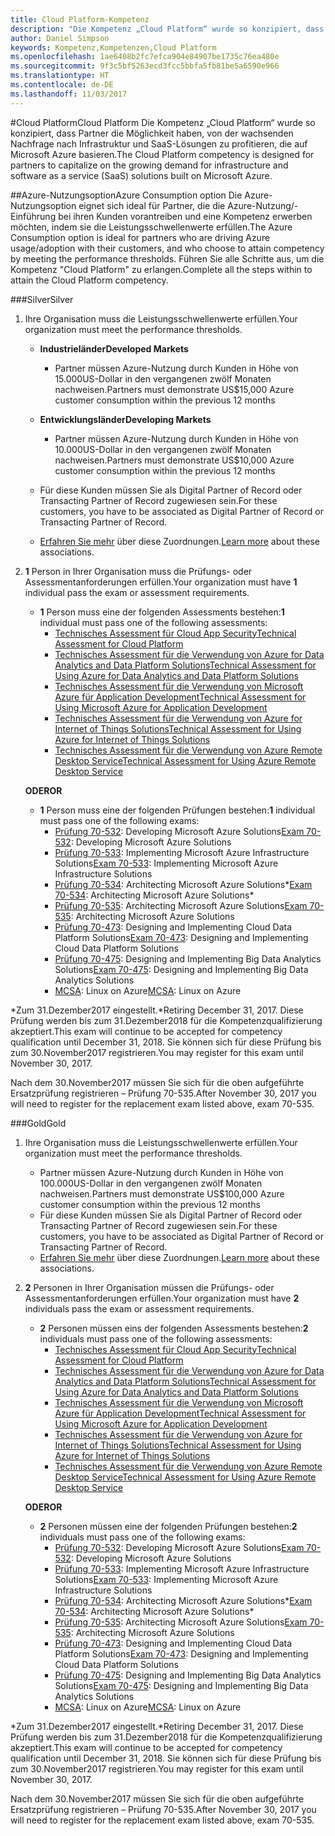 ```yaml
---
title: Cloud Platform-Kompetenz
description: "Die Kompetenz „Cloud Platform“ wurde so konzipiert, dass Partner die Möglichkeit haben, von der wachsenden Nachfrage nach Infrastruktur und SaaS-Lösungen zu profitieren, die auf Microsoft Azure basieren."
author: Daniel Simpson
keywords: Kompetenz,Kompetenzen,Cloud Platform
ms.openlocfilehash: 1ae6408b2fc7efca904e84907be1735c76ea480e
ms.sourcegitcommit: 9f3c5bf5263ecd3fcc5bbfa5fb81be5a6590e966
ms.translationtype: HT
ms.contentlocale: de-DE
ms.lasthandoff: 11/03/2017
---
```

#<a name="cloud-platform"></a><span data-ttu-id="f51ce-104">Cloud Platform</span><span class="sxs-lookup"><span data-stu-id="f51ce-104">Cloud Platform</span></span>
<span data-ttu-id="f51ce-105">Die Kompetenz „Cloud Platform“ wurde so konzipiert, dass Partner die Möglichkeit haben, von der wachsenden Nachfrage nach Infrastruktur und SaaS-Lösungen zu profitieren, die auf Microsoft Azure basieren.</span><span class="sxs-lookup"><span data-stu-id="f51ce-105">The Cloud Platform competency is designed for partners to capitalize on the growing demand for infrastructure and software as a service (SaaS) solutions built on Microsoft Azure.</span></span>

##<a name="azure-consumption-option"></a><span data-ttu-id="f51ce-106">Azure-Nutzungsoption</span><span class="sxs-lookup"><span data-stu-id="f51ce-106">Azure Consumption option</span></span>
<span data-ttu-id="f51ce-107">Die Azure-Nutzungsoption eignet sich ideal für Partner, die die Azure-Nutzung/-Einführung bei ihren Kunden vorantreiben und eine Kompetenz erwerben möchten, indem sie die Leistungsschwellenwerte erfüllen.</span><span class="sxs-lookup"><span data-stu-id="f51ce-107">The Azure Consumption option is ideal for partners who are driving Azure usage/adoption with their customers, and who choose to attain competency by meeting the performance thresholds.</span></span> <span data-ttu-id="f51ce-108">Führen Sie alle Schritte aus, um die Kompetenz "Cloud Platform" zu erlangen.</span><span class="sxs-lookup"><span data-stu-id="f51ce-108">Complete all the steps within to attain the Cloud Platform competency.</span></span>

###<a name="silver"></a><span data-ttu-id="f51ce-109">Silver</span><span class="sxs-lookup"><span data-stu-id="f51ce-109">Silver</span></span>

1. <span data-ttu-id="f51ce-110">Ihre Organisation muss die Leistungsschwellenwerte erfüllen.</span><span class="sxs-lookup"><span data-stu-id="f51ce-110">Your organization must meet the performance thresholds.</span></span>

    - **<span data-ttu-id="f51ce-111">Industrieländer</span><span class="sxs-lookup"><span data-stu-id="f51ce-111">Developed Markets</span></span>**
        - <span data-ttu-id="f51ce-112">Partner müssen Azure-Nutzung durch Kunden in Höhe von 15.000US-Dollar in den vergangenen zwölf Monaten nachweisen.</span><span class="sxs-lookup"><span data-stu-id="f51ce-112">Partners must demonstrate US$15,000 Azure customer consumption within the previous 12 months</span></span>
    
    - **<span data-ttu-id="f51ce-113">Entwicklungsländer</span><span class="sxs-lookup"><span data-stu-id="f51ce-113">Developing Markets</span></span>** 
        - <span data-ttu-id="f51ce-114">Partner müssen Azure-Nutzung durch Kunden in Höhe von 10.000US-Dollar in den vergangenen zwölf Monaten nachweisen.</span><span class="sxs-lookup"><span data-stu-id="f51ce-114">Partners must demonstrate US$10,000 Azure customer consumption within the previous 12 months</span></span>

    - <span data-ttu-id="f51ce-115">Für diese Kunden müssen Sie als Digital Partner of Record oder Transacting Partner of Record zugewiesen sein.</span><span class="sxs-lookup"><span data-stu-id="f51ce-115">For these customers, you have to be associated as Digital Partner of Record or Transacting Partner of Record.</span></span>
    - <span data-ttu-id="f51ce-116">[Erfahren Sie mehr](https://partner.microsoft.com/en-us/membership/digital-partner-of-record) über diese Zuordnungen.</span><span class="sxs-lookup"><span data-stu-id="f51ce-116">[Learn more](https://partner.microsoft.com/en-us/membership/digital-partner-of-record) about these associations.</span></span>  
  
2. <span data-ttu-id="f51ce-117">**1** Person in Ihrer Organisation muss die Prüfungs- oder Assessmentanforderungen erfüllen.</span><span class="sxs-lookup"><span data-stu-id="f51ce-117">Your organization must have **1** individual pass the exam or assessment requirements.</span></span>

    - <span data-ttu-id="f51ce-118">**1** Person muss eine der folgenden Assessments bestehen:</span><span class="sxs-lookup"><span data-stu-id="f51ce-118">**1** individual must pass one of the following assessments:</span></span>
        - [<span data-ttu-id="f51ce-119">Technisches Assessment für Cloud App Security</span><span class="sxs-lookup"><span data-stu-id="f51ce-119">Technical Assessment for Cloud Platform</span></span>](https://partneruniversity.microsoft.com/?whr=uri:MicrosoftAccount&courseId=13736&scoId=N3FXNd7VB_8805299994)
        - [<span data-ttu-id="f51ce-120">Technisches Assessment für die Verwendung von Azure for Data Analytics and Data Platform Solutions</span><span class="sxs-lookup"><span data-stu-id="f51ce-120">Technical Assessment for Using Azure for Data Analytics and Data Platform Solutions</span></span>](https://partneruniversity.microsoft.com/?whr=uri:MicrosoftAccount&courseId=13735&scoId=eOi68a7VB_1905299994)
        - [<span data-ttu-id="f51ce-121">Technisches Assessment für die Verwendung von Microsoft Azure für Application Development</span><span class="sxs-lookup"><span data-stu-id="f51ce-121">Technical Assessment for Using Microsoft Azure for Application Development</span></span>](https://partneruniversity.microsoft.com/?whr=uri:MicrosoftAccount&courseId=13979&scoId=enD8qylbB_9305299993)
        - [<span data-ttu-id="f51ce-122">Technisches Assessment für die Verwendung von Azure for Internet of Things Solutions</span><span class="sxs-lookup"><span data-stu-id="f51ce-122">Technical Assessment for Using Azure for Internet of Things Solutions</span></span>](https://partneruniversity.microsoft.com/?whr=uri:MicrosoftAccount&courseId=16252&scoId=ABMqsgVLC_4605996570)
        - [<span data-ttu-id="f51ce-123">Technisches Assessment für die Verwendung von Azure Remote Desktop Service</span><span class="sxs-lookup"><span data-stu-id="f51ce-123">Technical Assessment for Using Azure Remote Desktop Service</span></span>](https://partneruniversity.microsoft.com/?whr=uri:MicrosoftAccount&courseId=16571&scoId=R4xnMbpgC_3505996570)

    **<span data-ttu-id="f51ce-124">ODER</span><span class="sxs-lookup"><span data-stu-id="f51ce-124">OR</span></span>**

    - <span data-ttu-id="f51ce-125">**1** Person muss eine der folgenden Prüfungen bestehen:</span><span class="sxs-lookup"><span data-stu-id="f51ce-125">**1** individual must pass one of the following exams:</span></span>
        - <span data-ttu-id="f51ce-126">[Prüfung 70-532](https://www.microsoft.com/en-us/learning/exam-70-532.aspx): Developing Microsoft Azure Solutions</span><span class="sxs-lookup"><span data-stu-id="f51ce-126">[Exam 70-532](https://www.microsoft.com/en-us/learning/exam-70-532.aspx): Developing Microsoft Azure Solutions</span></span>
        - <span data-ttu-id="f51ce-127">[Prüfung 70-533](https://www.microsoft.com/en-us/learning/exam-70-533.aspx): Implementing Microsoft Azure Infrastructure Solutions</span><span class="sxs-lookup"><span data-stu-id="f51ce-127">[Exam 70-533](https://www.microsoft.com/en-us/learning/exam-70-533.aspx): Implementing Microsoft Azure Infrastructure Solutions</span></span>
        - <span data-ttu-id="f51ce-128">[Prüfung 70-534](https://www.microsoft.com/en-us/learning/exam-70-534.aspx): Architecting Microsoft Azure Solutions*</span><span class="sxs-lookup"><span data-stu-id="f51ce-128">[Exam 70-534](https://www.microsoft.com/en-us/learning/exam-70-534.aspx): Architecting Microsoft Azure Solutions*</span></span>
        - <span data-ttu-id="f51ce-129">[Prüfung 70-535](https://www.microsoft.com/en-us/learning/exam-70-535.aspx): Architecting Microsoft Azure Solutions</span><span class="sxs-lookup"><span data-stu-id="f51ce-129">[Exam 70-535](https://www.microsoft.com/en-us/learning/exam-70-535.aspx): Architecting Microsoft Azure Solutions</span></span> 
        - <span data-ttu-id="f51ce-130">[Prüfung 70-473](https://www.microsoft.com/en-us/learning/exam-70-473.aspx): Designing and Implementing Cloud Data Platform Solutions</span><span class="sxs-lookup"><span data-stu-id="f51ce-130">[Exam 70-473](https://www.microsoft.com/en-us/learning/exam-70-473.aspx): Designing and Implementing Cloud Data Platform Solutions</span></span>
        - <span data-ttu-id="f51ce-131">[Prüfung 70-475](https://www.microsoft.com/en-us/learning/exam-70-475.aspx): Designing and Implementing Big Data Analytics Solutions</span><span class="sxs-lookup"><span data-stu-id="f51ce-131">[Exam 70-475](https://www.microsoft.com/en-us/learning/exam-70-475.aspx): Designing and Implementing Big Data Analytics Solutions</span></span>
        - <span data-ttu-id="f51ce-132">[MCSA](https://www.microsoft.com/en-us/learning/mcsa-linux-azure-certification.aspx): Linux on Azure</span><span class="sxs-lookup"><span data-stu-id="f51ce-132">[MCSA](https://www.microsoft.com/en-us/learning/mcsa-linux-azure-certification.aspx): Linux on Azure</span></span>

<span data-ttu-id="f51ce-133">*Zum 31.Dezember2017 eingestellt.</span><span class="sxs-lookup"><span data-stu-id="f51ce-133">*Retiring December 31, 2017.</span></span> <span data-ttu-id="f51ce-134">Diese Prüfung werden bis zum 31.Dezember2018 für die Kompetenzqualifizierung akzeptiert.</span><span class="sxs-lookup"><span data-stu-id="f51ce-134">This exam will continue to be accepted for competency qualification until December 31, 2018.</span></span> <span data-ttu-id="f51ce-135">Sie können sich für diese Prüfung bis zum 30.November2017 registrieren.</span><span class="sxs-lookup"><span data-stu-id="f51ce-135">You may register for this exam until November 30, 2017.</span></span>

<span data-ttu-id="f51ce-136">Nach dem 30.November2017 müssen Sie sich für die oben aufgeführte Ersatzprüfung registrieren – Prüfung 70-535.</span><span class="sxs-lookup"><span data-stu-id="f51ce-136">After November 30, 2017 you will need to register for the replacement exam listed above, exam 70-535.</span></span>  

###<a name="gold"></a><span data-ttu-id="f51ce-137">Gold</span><span class="sxs-lookup"><span data-stu-id="f51ce-137">Gold</span></span>

1. <span data-ttu-id="f51ce-138">Ihre Organisation muss die Leistungsschwellenwerte erfüllen.</span><span class="sxs-lookup"><span data-stu-id="f51ce-138">Your organization must meet the performance thresholds.</span></span>

    - <span data-ttu-id="f51ce-139">Partner müssen Azure-Nutzung durch Kunden in Höhe von 100.000US-Dollar in den vergangenen zwölf Monaten nachweisen.</span><span class="sxs-lookup"><span data-stu-id="f51ce-139">Partners must demonstrate US$100,000 Azure customer consumption within the previous 12 months</span></span>
    - <span data-ttu-id="f51ce-140">Für diese Kunden müssen Sie als Digital Partner of Record oder Transacting Partner of Record zugewiesen sein.</span><span class="sxs-lookup"><span data-stu-id="f51ce-140">For these customers, you have to be associated as Digital Partner of Record or Transacting Partner of Record.</span></span>
    - <span data-ttu-id="f51ce-141">[Erfahren Sie mehr](https://partner.microsoft.com/en-us/membership/digital-partner-of-record) über diese Zuordnungen.</span><span class="sxs-lookup"><span data-stu-id="f51ce-141">[Learn more](https://partner.microsoft.com/en-us/membership/digital-partner-of-record) about these associations.</span></span>

2. <span data-ttu-id="f51ce-142">**2** Personen in Ihrer Organisation müssen die Prüfungs- oder Assessmentanforderungen erfüllen.</span><span class="sxs-lookup"><span data-stu-id="f51ce-142">Your organization must have **2** individuals pass the exam or assessment requirements.</span></span>

    - <span data-ttu-id="f51ce-143">**2** Personen müssen eins der folgenden Assessments bestehen:</span><span class="sxs-lookup"><span data-stu-id="f51ce-143">**2** individuals must pass one of the following assessments:</span></span>
        - [<span data-ttu-id="f51ce-144">Technisches Assessment für Cloud App Security</span><span class="sxs-lookup"><span data-stu-id="f51ce-144">Technical Assessment for Cloud Platform</span></span>](https://partneruniversity.microsoft.com/?whr=uri:MicrosoftAccount&courseId=13736&scoId=N3FXNd7VB_8805299994)
        - [<span data-ttu-id="f51ce-145">Technisches Assessment für die Verwendung von Azure for Data Analytics and Data Platform Solutions</span><span class="sxs-lookup"><span data-stu-id="f51ce-145">Technical Assessment for Using Azure for Data Analytics and Data Platform Solutions</span></span>](https://partneruniversity.microsoft.com/?whr=uri:MicrosoftAccount&courseId=13735&scoId=eOi68a7VB_1905299994)
        - [<span data-ttu-id="f51ce-146">Technisches Assessment für die Verwendung von Microsoft Azure für Application Development</span><span class="sxs-lookup"><span data-stu-id="f51ce-146">Technical Assessment for Using Microsoft Azure for Application Development</span></span>](https://partneruniversity.microsoft.com/?whr=uri:MicrosoftAccount&courseId=13979&scoId=enD8qylbB_9305299993)
        - [<span data-ttu-id="f51ce-147">Technisches Assessment für die Verwendung von Azure for Internet of Things Solutions</span><span class="sxs-lookup"><span data-stu-id="f51ce-147">Technical Assessment for Using Azure for Internet of Things Solutions</span></span>](https://partneruniversity.microsoft.com/?whr=uri:MicrosoftAccount&courseId=16252&scoId=ABMqsgVLC_4605996570)
        - [<span data-ttu-id="f51ce-148">Technisches Assessment für die Verwendung von Azure Remote Desktop Service</span><span class="sxs-lookup"><span data-stu-id="f51ce-148">Technical Assessment for Using Azure Remote Desktop Service</span></span>](https://partneruniversity.microsoft.com/?whr=uri:MicrosoftAccount&courseId=16571&scoId=R4xnMbpgC_3505996570)

    **<span data-ttu-id="f51ce-149">ODER</span><span class="sxs-lookup"><span data-stu-id="f51ce-149">OR</span></span>**

    - <span data-ttu-id="f51ce-150">**2** Personen müssen eine der folgenden Prüfungen bestehen:</span><span class="sxs-lookup"><span data-stu-id="f51ce-150">**2** individuals must pass one of the following exams:</span></span>
        - <span data-ttu-id="f51ce-151">[Prüfung 70-532](https://www.microsoft.com/en-us/learning/exam-70-532.aspx): Developing Microsoft Azure Solutions</span><span class="sxs-lookup"><span data-stu-id="f51ce-151">[Exam 70-532](https://www.microsoft.com/en-us/learning/exam-70-532.aspx): Developing Microsoft Azure Solutions</span></span>
        - <span data-ttu-id="f51ce-152">[Prüfung 70-533](https://www.microsoft.com/en-us/learning/exam-70-533.aspx): Implementing Microsoft Azure Infrastructure Solutions</span><span class="sxs-lookup"><span data-stu-id="f51ce-152">[Exam 70-533](https://www.microsoft.com/en-us/learning/exam-70-533.aspx): Implementing Microsoft Azure Infrastructure Solutions</span></span>
        - <span data-ttu-id="f51ce-153">[Prüfung 70-534](https://www.microsoft.com/en-us/learning/exam-70-534.aspx): Architecting Microsoft Azure Solutions*</span><span class="sxs-lookup"><span data-stu-id="f51ce-153">[Exam 70-534](https://www.microsoft.com/en-us/learning/exam-70-534.aspx): Architecting Microsoft Azure Solutions*</span></span>
        - <span data-ttu-id="f51ce-154">[Prüfung 70-535](https://www.microsoft.com/en-us/learning/exam-70-535.aspx): Architecting Microsoft Azure Solutions</span><span class="sxs-lookup"><span data-stu-id="f51ce-154">[Exam 70-535](https://www.microsoft.com/en-us/learning/exam-70-535.aspx): Architecting Microsoft Azure Solutions</span></span> 
        - <span data-ttu-id="f51ce-155">[Prüfung 70-473](https://www.microsoft.com/en-us/learning/exam-70-473.aspx): Designing and Implementing Cloud Data Platform Solutions</span><span class="sxs-lookup"><span data-stu-id="f51ce-155">[Exam 70-473](https://www.microsoft.com/en-us/learning/exam-70-473.aspx): Designing and Implementing Cloud Data Platform Solutions</span></span>
        - <span data-ttu-id="f51ce-156">[Prüfung 70-475](https://www.microsoft.com/en-us/learning/exam-70-475.aspx): Designing and Implementing Big Data Analytics Solutions</span><span class="sxs-lookup"><span data-stu-id="f51ce-156">[Exam 70-475](https://www.microsoft.com/en-us/learning/exam-70-475.aspx): Designing and Implementing Big Data Analytics Solutions</span></span>
        - <span data-ttu-id="f51ce-157">[MCSA](https://www.microsoft.com/en-us/learning/mcsa-linux-azure-certification.aspx): Linux on Azure</span><span class="sxs-lookup"><span data-stu-id="f51ce-157">[MCSA](https://www.microsoft.com/en-us/learning/mcsa-linux-azure-certification.aspx): Linux on Azure</span></span>

<span data-ttu-id="f51ce-158">*Zum 31.Dezember2017 eingestellt.</span><span class="sxs-lookup"><span data-stu-id="f51ce-158">*Retiring December 31, 2017.</span></span> <span data-ttu-id="f51ce-159">Diese Prüfung werden bis zum 31.Dezember2018 für die Kompetenzqualifizierung akzeptiert.</span><span class="sxs-lookup"><span data-stu-id="f51ce-159">This exam will continue to be accepted for competency qualification until December 31, 2018.</span></span> <span data-ttu-id="f51ce-160">Sie können sich für diese Prüfung bis zum 30.November2017 registrieren.</span><span class="sxs-lookup"><span data-stu-id="f51ce-160">You may register for this exam until November 30, 2017.</span></span>

<span data-ttu-id="f51ce-161">Nach dem 30.November2017 müssen Sie sich für die oben aufgeführte Ersatzprüfung registrieren – Prüfung 70-535.</span><span class="sxs-lookup"><span data-stu-id="f51ce-161">After November 30, 2017 you will need to register for the replacement exam listed above, exam 70-535.</span></span> 